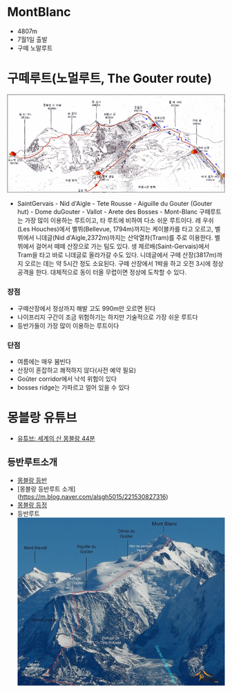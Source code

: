 # MontBlanc
* 4807m
* 7월1일 출발
* 구떼 노말루트
# 구떼루트(노멀루트, The Gouter route)
![구떼 등정코스](montblanc1.gif)

- SaintGervais - Nid d'Aigle - Tete Rousse - Aiguille du Gouter (Gouter hut) - Dome duGouter - Vallot - Arete des Bosses - Mont-Blanc
구떼루트는 가장 많이 이용하는 루트이고, 타 루트에 비하여 다소 쉬운 루트이다. 레 우쉬(Les Houches)에서 벨뷔(Bellevue, 1794m)까지는 케이블카를 타고 오르고, 벨뷔에서 니데글(Nid d'Aigle,2372m)까지는 산악열차(Tram)를 주로 이용한다. 벨뷔에서 걸어서 떼떼 산장으로 가는 팀도 있다. 생 제르배(Saint-Gervais)에서 Tram을 타고 바로 니데글로 올라가갈 수도 있다. 니데글에서 구떼 산장(3817m)까지 오르는 데는 약 5시간 정도 소요된다. 구떼 산장에서 1박을 하고 오전 3시에 정상 공격을 한다. 대체적으로 동이 터올 무렵이면 정상에 도착할 수 있다.

### 장점  
 - 구떼산장에서 정상까지 해발 고도 990m만 오르면 된다
 - 나이프리지 구간이 조금 위험하기는 하지만 기술적으로 가장 쉬운 루트다
 - 등반가들이 가장 많이 이용하는 루트이다

### 단점  
 - 여름에는 매우 붐빈다
 - 산장이 혼잡하고 쾌적하지 않다(사전 예약 필요)
 - Goûter corridor에서 낙석 위험이 있다
 - bosses ridge는 가파르고 얼어 있을 수 있다

# 몽블랑 유튜브
* [유튜브: 세계의 산 몽블랑 44분](https://youtu.be/O8wmxH6spME)


## 등반루트소개
* [몽블랑 등반](https://blog.naver.com/ljkim65/220929517533)
* [몽블랑 등반루트 소개] (https://m.blog.naver.com/alsgh5015/221530827316)
* [몽블랑 등정](http://blog.daum.net/yoosoon333/8110723)
* 등반루트
![Mont Blanc, 몽블랑](MontBlanc.png)
